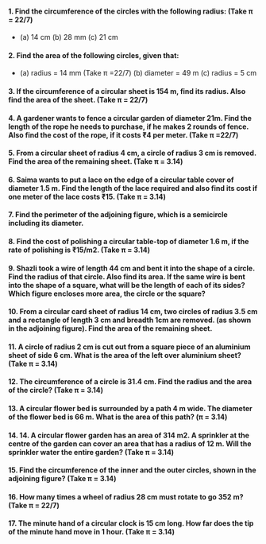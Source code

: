 #### 1. Find the circumference of the circles with the following radius: (Take π = 22/7)
* (a) 14 cm (b) 28 mm (c) 21 cm
#### 2. Find the area of the following circles, given that:
* (a) radius = 14 mm (Take π =22/7) (b) diameter = 49 m (c) radius = 5 cm
#### 3. If the circumference of a circular sheet is 154 m, find its radius. Also find the area of the sheet. (Take π = 22/7)
#### 4. A gardener wants to fence a circular garden of diameter 21m. Find the length of the rope he needs to purchase, if he makes 2 rounds of fence. Also find the cost of the rope, if it costs ₹4 per meter. (Take π =22/7)
#### 5. From a circular sheet of radius 4 cm, a circle of radius 3 cm is removed. Find the area of the remaining sheet. (Take π = 3.14)
#### 6. Saima wants to put a lace on the edge of a circular table cover of diameter 1.5 m. Find the length of the lace required and also find its cost if one meter of the lace costs ₹15. (Take π = 3.14)
#### 7. Find the perimeter of the adjoining figure, which is a semicircle including its diameter.
#### 8. Find the cost of polishing a circular table-top of diameter 1.6 m, if the rate of polishing is ₹15/m2. (Take π = 3.14)
#### 9. Shazli took a wire of length 44 cm and bent it into the shape of a circle. Find the radius of that circle. Also find its area. If the same wire is bent into the shape of a square, what will be the length of each of its sides? Which figure encloses more area, the circle or the square? 
#### 10. From a circular card sheet of radius 14 cm, two circles of radius 3.5 cm and a rectangle of length 3 cm and breadth 1cm are removed. (as shown in the adjoining figure). Find the area of the remaining sheet. 
#### 11. A circle of radius 2 cm is cut out from a square piece of an aluminium sheet of side 6 cm. What is the area of the left over aluminium sheet? (Take π = 3.14)
#### 12. The circumference of a circle is 31.4 cm. Find the radius and the area of the circle? (Take π = 3.14)
#### 13. A circular flower bed is surrounded by a path 4 m wide. The diameter of the flower bed is 66 m. What is the area of this path? (π = 3.14)
#### 14. 14. A circular flower garden has an area of 314 m2. A sprinkler at the centre of the garden can cover an area that has a radius of 12 m. Will the sprinkler water the entire garden? (Take π = 3.14)
#### 15. Find the circumference of the inner and the outer circles, shown in the adjoining figure? (Take π = 3.14)
#### 16. How many times a wheel of radius 28 cm must rotate to go 352 m? (Take π = 22/7)
#### 17. The minute hand of a circular clock is 15 cm long. How far does the tip of the minute hand move in 1 hour. (Take π = 3.14)

